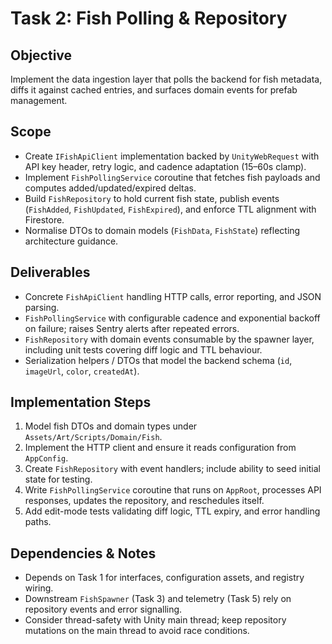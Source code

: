 # Task 2: Fish Polling & Repository

## Objective
Implement the data ingestion layer that polls the backend for fish metadata, diffs it against cached entries, and surfaces domain events for prefab management.

## Scope
- Create `IFishApiClient` implementation backed by `UnityWebRequest` with API key header, retry logic, and cadence adaptation (15–60s clamp).
- Implement `FishPollingService` coroutine that fetches fish payloads and computes added/updated/expired deltas.
- Build `FishRepository` to hold current fish state, publish events (`FishAdded`, `FishUpdated`, `FishExpired`), and enforce TTL alignment with Firestore.
- Normalise DTOs to domain models (`FishData`, `FishState`) reflecting architecture guidance.

## Deliverables
- Concrete `FishApiClient` handling HTTP calls, error reporting, and JSON parsing.
- `FishPollingService` with configurable cadence and exponential backoff on failure; raises Sentry alerts after repeated errors.
- `FishRepository` with domain events consumable by the spawner layer, including unit tests covering diff logic and TTL behaviour.
- Serialization helpers / DTOs that model the backend schema (`id`, `imageUrl`, `color`, `createdAt`).

## Implementation Steps
1. Model fish DTOs and domain types under `Assets/Art/Scripts/Domain/Fish`.
2. Implement the HTTP client and ensure it reads configuration from `AppConfig`.
3. Create `FishRepository` with event handlers; include ability to seed initial state for testing.
4. Write `FishPollingService` coroutine that runs on `AppRoot`, processes API responses, updates the repository, and reschedules itself.
5. Add edit-mode tests validating diff logic, TTL expiry, and error handling paths.

## Dependencies & Notes
- Depends on Task 1 for interfaces, configuration assets, and registry wiring.
- Downstream `FishSpawner` (Task 3) and telemetry (Task 5) rely on repository events and error signalling.
- Consider thread-safety with Unity main thread; keep repository mutations on the main thread to avoid race conditions.

